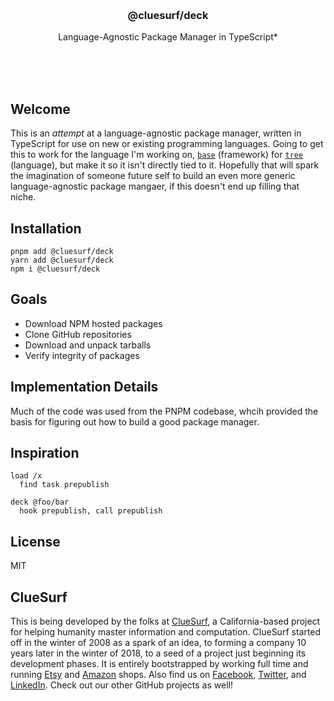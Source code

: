 <br/>
<br/>
<br/>
<br/>
<br/>
<br/>
<br/>

<h3 align='center'>@cluesurf/deck</h3>
<p align='center'>
  Language-Agnostic Package Manager in TypeScript*
</p>

<br/>
<br/>
<br/>

## Welcome

This is an _attempt_ at a language-agnostic package manager, written in
TypeScript for use on new or existing programming languages. Going to
get this to work for the language I'm working on,
[`base`](https://github.com/cluesurf/base) (framework) for
[`tree`](https://github.com/cluesurf/base) (language), but make it so it
isn't directly tied to it. Hopefully that will spark the imagination of
someone future self to build an even more generic language-agnostic
package mangaer, if this doesn't end up filling that niche.

## Installation

```
pnpm add @cluesurf/deck
yarn add @cluesurf/deck
npm i @cluesurf/deck
```

## Goals

- Download NPM hosted packages
- Clone GitHub repositories
- Download and unpack tarballs
- Verify integrity of packages

## Implementation Details

Much of the code was used from the PNPM codebase, whcih provided the
basis for figuring out how to build a good package manager.

## Inspiration

```tree
load /x
  find task prepublish

deck @foo/bar
  hook prepublish, call prepublish
```

## License

MIT

## ClueSurf

This is being developed by the folks at [ClueSurf](https://clue.surf), a
California-based project for helping humanity master information and
computation. ClueSurf started off in the winter of 2008 as a spark of an
idea, to forming a company 10 years later in the winter of 2018, to a
seed of a project just beginning its development phases. It is entirely
bootstrapped by working full time and running
[Etsy](https://etsy.com/shop/cluesurf) and
[Amazon](https://www.amazon.com/s?rh=p_27%3AMount+Build) shops. Also
find us on [Facebook](https://www.facebook.com/cluesurf),
[Twitter](https://twitter.com/cluesurf), and
[LinkedIn](https://www.linkedin.com/company/cluesurf). Check out our
other GitHub projects as well!
